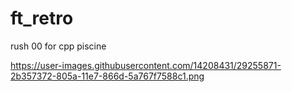 # ft_retro
rush 00 for cpp piscine 

https://user-images.githubusercontent.com/14208431/29255871-2b357372-805a-11e7-866d-5a767f7588c1.png
